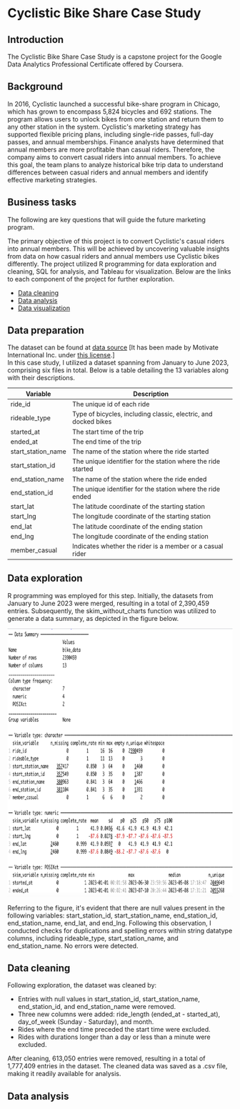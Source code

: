 # Cyclistic Bike Share Case Study

## Introduction
The Cyclistic Bike Share Case Study is a capstone project for the Google Data Analytics Professional Certificate offered by Coursera.


## Background
In 2016, Cyclistic launched a successful bike-share program in Chicago, which has grown to encompass 5,824 bicycles and 692 stations. The program allows users to unlock bikes from one station and return them to any other station in the system. Cyclistic's marketing strategy has supported flexible pricing plans, including single-ride passes, full-day passes, and annual memberships. Finance analysts have determined that annual members are more profitable than casual riders. Therefore, the company aims to convert casual riders into annual members. To achieve this goal, the team plans to analyze historical bike trip data to understand differences between casual riders and annual members and identify effective marketing strategies.


## Business tasks
The following are key questions that will guide the future marketing program.
 
The primary objective of this project is to convert Cyclistic's casual riders into annual members. This will be achieved by uncovering valuable insights from data on how casual riders and annual members use Cyclistic bikes differently. The project utilized R programming for data exploration and cleaning, SQL for analysis, and Tableau for visualization. Below are the links to each component of the project for further exploration.

- [Data cleaning](bike_2023_clean_data.R)
- [Data analysis](bike_data_analyzed.sql)
- [Data visualization](https://public.tableau.com/views/bike_data_17111672299010/Dashboard1?:language=en-US&onFirstInteraction=function()%20%7B%0A%20%20%20%20%20%20%20%20workbook%20%3D%20viz.getWorkbook();%0A%20%20%20%20%20%20%20%20activeSheet%20%3D%20workbook.getActiveSheet();%0A%20%20%20%20%20%20%20%20console.log(%22My%20dashboard%20is%20interactive%22);%0A%20%20%20%20%7D&:embed=y&:display_count=n&:sid=&:origin=viz_share_link)


## Data preparation
The dataset can be found at [data source](https://divvy-tripdata.s3.amazonaws.com/index.html) [It has been made by Motivate International Inc. under [this license](https://divvybikes.com/data-license-agreement).] <br>
In this case study, I utilized a dataset spanning from January to June 2023, comprising six files in total. Below is a table detailing the 13 variables along with their descriptions.

| Variable          | Description                                                                                                     |
|-------------------|-----------------------------------------------------------------------------------------------------------------|
| ride_id           | The unique id of each ride                                                                                     |
| rideable_type     | Type of bicycles, including classic, electric, and docked bikes                                                |
| started_at        | The start time of the trip                                                                                     |
| ended_at          | The end time of the trip                                                                                       |
| start_station_name| The name of the station where the ride started                                                                 |
| start_station_id  | The unique identifier for the station where the ride started                                                    |
| end_station_name  | The name of the station where the ride ended                                                                   |
| end_station_id    | The unique identifier for the station where the ride ended                                                      |
| start_lat         | The latitude coordinate of the starting station                                                               |
| start_lng         | The longitude coordinate of the starting station                                                              |
| end_lat           | The latitude coordinate of the ending station                                                                 |
| end_lng           | The longitude coordinate of the ending station                                                                |
| member_casual     | Indicates whether the rider is a member or a casual rider                                                       |


## Data exploration
R programming was employed for this step. Initially, the datasets from January to June 2023 were merged, resulting in a total of 2,390,459 entries. Subsequently, the skim_without_charts function was utilized to generate a data summary, as depicted in the figure below.

<img src="/images/skim_without_charts.png" alt="Data Summary" width="800" height="600">

Referring to the figure, it's evident that there are null values present in the following variables: start_station_id, start_station_name, end_station_id, end_station_name, end_lat, and end_lng.
Following this observation, I conducted checks for duplications and spelling errors within string datatype columns, including rideable_type, start_station_name, and end_station_name. No errors were detected.

## Data cleaning

Following exploration, the dataset was cleaned by:

- Entries with null values in start_station_id, start_station_name, end_station_id, and end_station_name were removed.
- Three new columns were added: ride_length (ended_at - started_at), day_of_week (Sunday - Saturday), and month.
- Rides where the end time preceded the start time were excluded.
- Rides with durations longer than a day or less than a minute were excluded.

After cleaning, 613,050 entries were removed, resulting in a total of 1,777,409 entries in the dataset.
The cleaned data was saved as a .csv file, making it readily available for analysis.

## Data analysis


